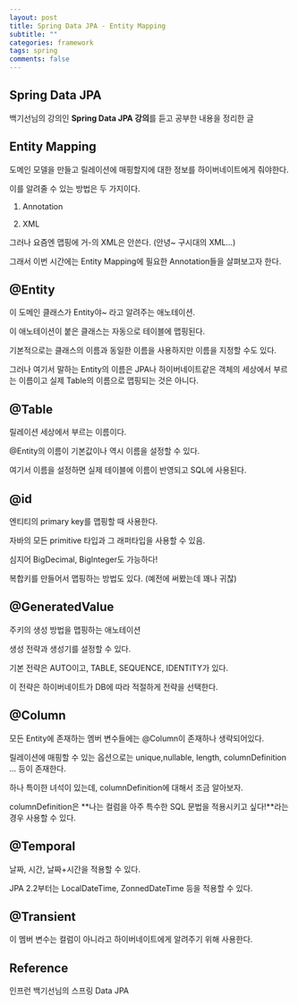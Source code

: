 ```yaml
---
layout: post
title: Spring Data JPA - Entity Mapping
subtitle: ""
categories: framework
tags: spring
comments: false
---
```


## Spring Data JPA

백기선님의 강의인 **Spring Data JPA 강의**를 듣고 공부한 내용을 정리한 글

## Entity Mapping

도메인 모델을 만들고 릴레이션에 매핑할지에 대한 정보를 하이버네이트에게 줘야한다.

이를 알려줄 수 있는 방법은 두 가지이다.

1. Annotation

2. XML

그러나 요즘엔 맵핑에 거-의 XML은 안쓴다. (안녕~ 구시대의 XML...)

그래서 이번 시간에는 Entity Mapping에 필요한 Annotation들을 살펴보고자 한다.

## @Entity

이 도메인 클래스가 Entity야~ 라고 알려주는 애노테이션.

이 애노테이션이 붙은 클래스는 자동으로 테이블에 맵핑된다.

기본적으로는 클래스의 이름과 동일한 이름을 사용하지만 이름을 지정할 수도 있다.

그러나 여기서 말하는 Entity의 이름은 JPA나 하이버네이트같은 객체의 세상에서 부르는 이름이고 실제 Table의 이름으로 맵핑되는 것은 아니다.

## @Table

릴레이션 세상에서 부르는 이름이다.

@Entity의 이름이 기본값이나 역시 이름을 설정할 수 있다.

여기서 이름을 설정하면 실제 테이블에 이름이 반영되고 SQL에 사용된다.

## @id

엔티티의 primary key를 맵핑할 때 사용한다.

자바의 모든 primitive 타입과 그 래퍼타입을 사용할 수 있음.

심지어 BigDecimal, BigInteger도 가능하다!

복합키를 만들어서 맵핑하는 방법도 있다. (예전에 써봤는데 꽤나 귀찮)

## @GeneratedValue

주키의 생성 방법을 맵핑하는 애노테이션

생성 전략과 생성기를 설정할 수 있다.

기본 전략은 AUTO이고, TABLE, SEQUENCE, IDENTITY가 있다.

이 전략은 하이버네이트가 DB에 따라 적절하게 전략을 선택한다.

## @Column

모든 Entity에 존재하는 멤버 변수들에는 @Column이 존재하나 생략되어있다.

릴레이션에 매핑할 수 있는 옵션으로는 unique,nullable, length, columnDefinition ... 등이 존재한다.

하나 특이한 녀석이 있는데, columnDefinition에 대해서 조금 알아보자.

columnDefinition은 **나는 컬럼을 아주 특수한 SQL 문법을 적용시키고 싶다!**라는 경우 사용할 수 있다.

## @Temporal

날짜, 시간, 날짜+시간을 적용할 수 있다.

JPA 2.2부터는 LocalDateTime, ZonnedDateTime 등을 적용할 수 있다.

## @Transient

이 멤버 변수는 컬럼이 아니라고 하이버네이트에게 알려주기 위해 사용한다.

## Reference

인프런 백기선님의 스프링 Data JPA
